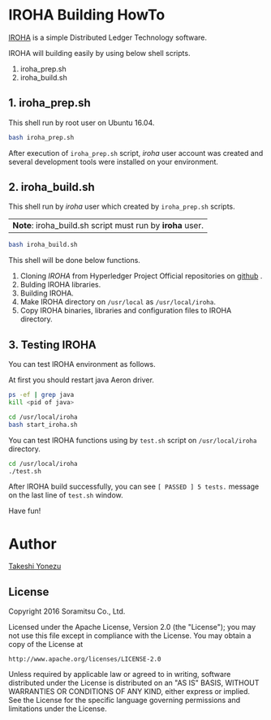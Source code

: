 # IROHA Building HowTo

[IROHA](http://iroha.tech/) is a simple Distributed Ledger Technology software.

IROHA will building  easily by using below shell scripts.

1. iroha_prep.sh
1. iroha_build.sh

## 1. iroha_prep.sh

This shell run by root user on Ubuntu 16.04.

``` bash
bash iroha_prep.sh
```

After execution of `iroha_prep.sh` script, _iroha_ user account was created and several development tools were installed on your environment.

## 2. iroha_build.sh

This shell run by _iroha_ user which created by `iroha_prep.sh` scripts.

<div>
<table><tr><td><b>Note</b>: iroha_build.sh script must run by <b>iroha</b> user. </td></tr></table>
</div>

``` bash
bash iroha_build.sh
```

This shell will be done below functions.

1. Cloning _IROHA_ from Hyperledger Project Official repositories on [github](https://github.com/hyperledger/iroha) .
1. Bulding IROHA libraries.
1. Building IROHA.
1.  Make IROHA directory on `/usr/local` as `/usr/local/iroha`.
1. Copy IROHA binaries, libraries and configuration files to IROHA directory.

## 3. Testing IROHA

You can test IROHA environment as follows.

At first you should restart java Aeron driver.

``` bash
ps -ef | grep java
kill <pid of java>

cd /usr/local/iroha
bash start_iroha.sh
```

You can test IROHA functions using by `test.sh` script on `/usr/local/iroha` directory.

``` bash
cd /usr/local/iroha
./test.sh
```

After IROHA build successfully, you can see `[ PASSED ] 5 tests.` message on the last line of `test.sh` window.

Have fun!

# Author
[Takeshi Yonezu](https://github.com/tkyonezu)

## License

Copyright 2016 Soramitsu Co., Ltd.

Licensed under the Apache License, Version 2.0 (the "License");
you may not use this file except in compliance with the License.
You may obtain a copy of the License at

    http://www.apache.org/licenses/LICENSE-2.0

Unless required by applicable law or agreed to in writing, software
distributed under the License is distributed on an "AS IS" BASIS,
WITHOUT WARRANTIES OR CONDITIONS OF ANY KIND, either express or implied.
See the License for the specific language governing permissions and
limitations under the License.

